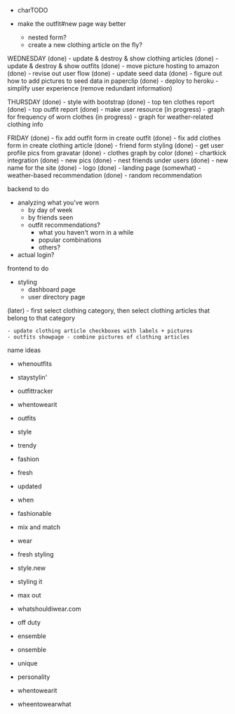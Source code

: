 - charTODO 

- make the outfit#new page way better
  - nested form?
  - create a new clothing article on the fly?
  
WEDNESDAY
 (done) - update & destroy & show clothing articles
 (done) - update & destroy & show outfits
 (done) - move picture hosting to amazon
 (done) - revise out user flow
 (done) - update seed data 
 (done) - figure out how to add pictures to seed data in paperclip
 (done) - deploy to heroku
        - simplify user experience (remove redundant information)

THURSDAY
  (done) - style with bootstrap
  (done) - top ten clothes report
  (done) - top outfit report
  (done) - make user resource
  (in progress) - graph for frequency of worn clothes
  (in progress) - graph for weather-related clothing info

FRIDAY
  (done) - fix add outfit form in create outfit
  (done) - fix add clothes form in create clothing article 
  (done) - friend form styling
  (done) - get user profile pics from gravatar
  (done) - clothes graph by color
  (done) - chartkick integration
  (done) - new pics
  (done) - nest friends under users
  (done) - new name for the site
  (done) - logo
  (done) - landing page
  (somewhat) - weather-based recommendation
  (done) - random recommendation

  backend to do
  - analyzing what you've worn
    - by day of week
    - by friends seen
    - outfit recommendations?
      - what you haven't worn in a while
      - popular combinations
      - others?
  - actual login?
  
  frontend to do
  - styling 
    - dashboard page
    - user directory page


  (later)
    - first select clothing category, then select clothing articles that belong to that 
  category


    - update clothing article checkboxes with labels + pictures
    - outfits showpage - combine pictures of clothing articles

name ideas

- whenoutfits
- staystylin'
- outfittracker
- whentowearit

- outfits
- style
- trendy
- fashion
- fresh
- updated
- when
- fashionable
- mix and match
- wear
- fresh styling
- style.new
- styling it
- max out
- whatshouldiwear.com
- off duty
- ensemble
- onsemble
- unique
- personality
- whentowearit
- wheentowearwhat